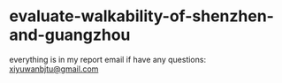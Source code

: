# evaluate-walkability-of-shenzhen-and-guangzhou

everything is in my report
email if have any questions: xiyuwanbjtu@gmail.com

